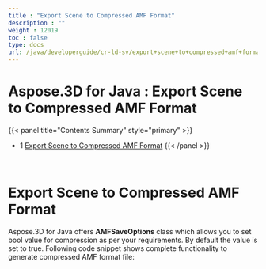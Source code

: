 ```yaml
---
title : "Export Scene to Compressed AMF Format" 
description : "" 
weight : 12019 
toc : false
type: docs
url: /java/developerguide/cr-ld-sv/export+scene+to+compressed+amf+format/
---
```


# Aspose.3D for Java : Export Scene to Compressed AMF Format


{{< panel title="Contents Summary" style="primary" >}}
*   1 [Export Scene to Compressed AMF Format](#export-scene-to-compressed-amf-format)
{{< /panel >}}
 

 

# Export Scene to Compressed AMF Format

Aspose.3D for Java offers **AMFSaveOptions** class which allows you to set bool value for compression as per your requirements. By default the value is set to true. Following code snippet shows complete functionality to generate compressed AMF format file:

